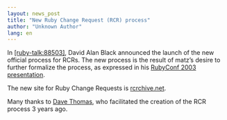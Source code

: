 ```yaml
---
layout: news_post
title: "New Ruby Change Request (RCR) process"
author: "Unknown Author"
lang: en
---
```


In [\[ruby-talk:88503\]][1], David Alan Black announced the launch of
the new official process for RCRs. The new process is the result of
matz’s desire to further formalize the process, as expressed in his
[RubyConf 2003][2] [presentation][3].

The new site for Ruby Change Requests is [rcrchive.net][4].

Many thanks to [Dave Thomas][5], who facilitated the creation of the RCR
process 3 years ago.



[1]: https://blade.ruby-lang.org/ruby-talk/88503
[2]: http://www.rubyconf.org
[3]: http://www.rubyist.net/%7Ematz/slides/rc2003
[4]: http://rcrchive.net
[5]: http://pragprog.com/pragdave
